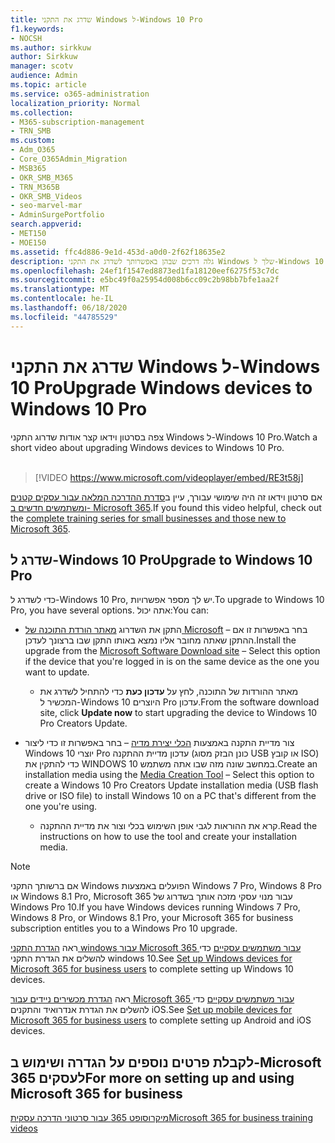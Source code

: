 ```yaml
---
title: שדרג את התקני Windows ל-Windows 10 Pro
f1.keywords:
- NOCSH
ms.author: sirkkuw
author: Sirkkuw
manager: scotv
audience: Admin
ms.topic: article
ms.service: o365-administration
localization_priority: Normal
ms.collection:
- M365-subscription-management
- TRN_SMB
ms.custom:
- Adm_O365
- Core_O365Admin_Migration
- MSB365
- OKR_SMB_M365
- TRN_M365B
- OKR_SMB_Videos
- seo-marvel-mar
- AdminSurgePortfolio
search.appverid:
- MET150
- MOE150
ms.assetid: ffc4d886-9e1d-453d-a0d0-2f62f18635e2
description: גלה דרכים שבהן באפשרותך לשדרג את התקני Windows שלך ל-Windows 10 Pro כדי לנצל תכונות מתקדמות יותר של אבטחה ורשתות עסקיות.
ms.openlocfilehash: 24ef1f1547ed8873ed1fa18120eef6275f53c7dc
ms.sourcegitcommit: e5bc49f0a25954d008b6cc09c2b98bb7bfe1aa2f
ms.translationtype: MT
ms.contentlocale: he-IL
ms.lasthandoff: 06/18/2020
ms.locfileid: "44785529"
---
```

# <a name="upgrade-windows-devices-to-windows-10-pro"></a><span data-ttu-id="7199f-103">שדרג את התקני Windows ל-Windows 10 Pro</span><span class="sxs-lookup"><span data-stu-id="7199f-103">Upgrade Windows devices to Windows 10 Pro</span></span>

<span data-ttu-id="7199f-104">צפה בסרטון וידאו קצר אודות שדרוג התקני Windows ל-Windows 10 Pro.</span><span class="sxs-lookup"><span data-stu-id="7199f-104">Watch a short video about upgrading Windows devices to Windows 10 Pro.</span></span><br><br>

> [!VIDEO https://www.microsoft.com/videoplayer/embed/RE3t58j] 

<span data-ttu-id="7199f-105">אם סרטון וידאו זה היה שימושי עבורך, עיין ב[סדרת ההדרכה המלאה עבור עסקים קטנים ומשתמשים חדשים ב- Microsoft 365](https://support.microsoft.com/office/6ab4bbcd-79cf-4000-a0bd-d42ce4d12816).</span><span class="sxs-lookup"><span data-stu-id="7199f-105">If you found this video helpful, check out the [complete training series for small businesses and those new to Microsoft 365](https://support.microsoft.com/office/6ab4bbcd-79cf-4000-a0bd-d42ce4d12816).</span></span>

## <a name="upgrade-to-windows-10-pro"></a><span data-ttu-id="7199f-106">שדרג ל-Windows 10 Pro</span><span class="sxs-lookup"><span data-stu-id="7199f-106">Upgrade to Windows 10 Pro</span></span>
  
<span data-ttu-id="7199f-107">כדי לשדרג ל-Windows 10 Pro, יש לך מספר אפשרויות.</span><span class="sxs-lookup"><span data-stu-id="7199f-107">To upgrade to Windows 10 Pro, you have several options.</span></span> <span data-ttu-id="7199f-108">אתה יכול:</span><span class="sxs-lookup"><span data-stu-id="7199f-108">You can:</span></span>
    
- <span data-ttu-id="7199f-109">התקן את השדרוג [מאתר הורדת התוכנה של Microsoft](https://go.microsoft.com/fwlink/?LinkID=836951 ) &ndash; בחר באפשרות זו אם ההתקן שאתה מחובר אליו נמצא באותו התקן שבו ברצונך לעדכן.</span><span class="sxs-lookup"><span data-stu-id="7199f-109">Install the upgrade from the [Microsoft Software Download site](https://go.microsoft.com/fwlink/?LinkID=836951 ) &ndash; Select this option if the device that you're logged in is on the same device as the one you want to update.</span></span> 

    - <span data-ttu-id="7199f-110">מאתר ההורדות של התוכנה, לחץ על **עדכון כעת** כדי להתחיל לשדרג את המכשיר ל-Windows 10 היוצרים Pro עדכון.</span><span class="sxs-lookup"><span data-stu-id="7199f-110">From the software download site, click **Update now** to start upgrading the device to Windows 10 Pro Creators Update.</span></span> 
    
- <span data-ttu-id="7199f-111">צור מדיית התקנה באמצעות [הכלי יצירת מדיה](https://go.microsoft.com/fwlink/?LinkID=836960) &ndash; בחר באפשרות זו כדי ליצור Windows 10 יוצרי Pro עדכון מדיית ההתקנה (כונן הבזק מסוג USB או קובץ ISO) כדי להתקין את WINDOWS 10 במחשב שונה מזה שבו אתה משתמש.</span><span class="sxs-lookup"><span data-stu-id="7199f-111">Create an installation media using the [Media Creation Tool](https://go.microsoft.com/fwlink/?LinkID=836960) &ndash; Select this option to create a Windows 10 Pro Creators Update installation media (USB flash drive or ISO file) to install Windows 10 on a PC that's different from the one you're using.</span></span>

    - <span data-ttu-id="7199f-112">קרא את ההוראות לגבי אופן השימוש בכלי וצור את מדיית ההתקנה.</span><span class="sxs-lookup"><span data-stu-id="7199f-112">Read the instructions on how to use the tool and create your installation media.</span></span> 

> [!NOTE]
> <span data-ttu-id="7199f-113">אם ברשותך התקני Windows הפועלים באמצעות Windows 7 Pro, Windows 8 Pro או Windows 8.1 Pro, Microsoft 365 עבור מנוי עסקי מזכה אותך בשדרוג של Windows Pro 10.</span><span class="sxs-lookup"><span data-stu-id="7199f-113">If you have Windows devices running Windows 7 Pro, Windows 8 Pro, or Windows 8.1 Pro, your Microsoft 365 for business subscription entitles you to a Windows Pro 10 upgrade.</span></span>
    
<span data-ttu-id="7199f-114">ראה [הגדרת התקני windows עבור Microsoft 365 עבור משתמשים עסקיים](set-up-windows-devices.md) כדי להשלים את הגדרת התקני windows 10.</span><span class="sxs-lookup"><span data-stu-id="7199f-114">See [Set up Windows devices for Microsoft 365 for business users](set-up-windows-devices.md) to complete setting up Windows 10 devices.</span></span> 
  
<span data-ttu-id="7199f-115">ראה [הגדרת מכשירים ניידים עבור Microsoft 365 עבור משתמשים עסקיים](set-up-mobile-devices.md) כדי להשלים את הגדרת אנדרואיד והתקנים iOS.</span><span class="sxs-lookup"><span data-stu-id="7199f-115">See [Set up mobile devices for Microsoft 365 for business users](set-up-mobile-devices.md) to complete setting up Android and iOS devices.</span></span> 
  
## <a name="for-more-on-setting-up-and-using-microsoft-365-for-business"></a><span data-ttu-id="7199f-116">לקבלת פרטים נוספים על הגדרה ושימוש ב-Microsoft 365 לעסקים</span><span class="sxs-lookup"><span data-stu-id="7199f-116">For more on setting up and using Microsoft 365 for business</span></span>

[<span data-ttu-id="7199f-117">מיקרוסופט 365 עבור סרטוני הדרכה עסקית</span><span class="sxs-lookup"><span data-stu-id="7199f-117">Microsoft 365 for business training videos</span></span>](https://support.microsoft.com/office/6ab4bbcd-79cf-4000-a0bd-d42ce4d12816)
